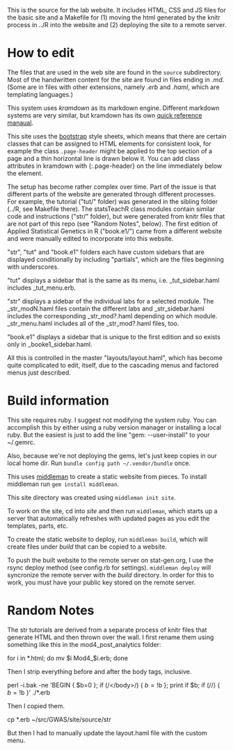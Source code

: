 This is the source for the lab website.  It includes HTML, CSS and JS
files for the basic site and a Makefile for (1) moving the html
generated by the knitr process in ../R into the website and (2)
deploying the site to a remote server.

# How to edit

The files that are used in the web site are found in the `source`
subdirectory.  Most of the handwritten content for the site are found
in files ending in *.md*.  (Some are in files with other extensions,
namely *.erb* and *.haml*, which are templating languages.)

This system uses *kramdown* as its markdown engine.  Different
markdown systems are very similar, but kramdown has its own
[quick reference manaual](http://kramdown.gettalong.org/quickref.html).

This site uses the [bootstrap](http://getbootstrap.com) style sheets,
which means that there are certain classes that can be assigned to
HTML elements for consistent look, for example the class
`.page-header` might be applied to the top section of a page and a
thin horizontal line is drawn below it.  You can add class attributes
in kramdown with {:.page-header} on the line immediately below the
element.

The setup has become rather complex over time. Part of the issue is
that different parts of the website are generated through different
processes. For example, the tutorial ("tut/" folder) was generated in
the sibling folder (../R, see Makefile there). The statsTeachR class
modules contain similar code and instructions ("str/" folder), but
were generated from knitr files that are not part of this repo (see
"Random Notes", below). The first edition of Applied Statistical
Genetics in R ("book.e1/") came from a different website and were
manually edited to incorporate into this website.

"str", "tut" and "book.e1" folders each have custom sidebars that are
displayed conditionally by including "partials", which are the files
beginning with underscores. 

"tut" displays a sidebar that is the same as its menu, i.e.
_tut_sidebar.haml includes _tut_menu.erb.

"str" displays a sidebar of the individual labs for a selected module.
The _str_modN.haml files contain the different labs and
_str_sidebar.haml includes the corresponding _str_mod?.haml depending
on which module. _str_menu.haml includes all of the _str_mod?.haml files, too.

"book.e1" displays a sidebar that is unique to the first edition and
so exists only in _booke1_sidebar.haml.

All this is controlled in the master "layouts/layout.haml", which has
become quite complicated to edit, itself, due to the cascading menus and 
factored menus just described.



# Build information

This site requires ruby.  I suggest not modifying the system ruby.
You can accomplish this by either using a ruby version manager or
installing a local ruby.  But the easiest is just to add the line
"gem: --user-install" to your ~/.gemrc.

Also, because we're not deploying the gems, let's just keep copies in
our local home dir.  Run `bundle config path ~/.vendor/bundle` once.

This uses [middleman](http://middlemanapp.com) to create a static
website from pieces.  To install middleman run `gem install
middleman`.

This site directory was created using `middleman init site`.

To work on the site, cd into *site* and then run `middleman`, which
starts up a server that automatically refreshes with updated pages as
you edit the templates, parts, etc.

To create the static website to deploy, run `middleman build`, which
will create files under *build* that can be copied to a website.

To push the built website to the remote server on stat-gen.org, I use
the rsync deploy method (see config.rb for settings).  `middleman
deploy` will syncronize the remote server with the *build* directory.
In order for this to work, you must have your public key stored on the
remote server.

# Random Notes

The str tutorials are derived from a separate process of knitr files
that generate HTML and then thrown over the wall.  I first rename them
using something like this in the mod4_post_analytics folder:

for i in *.html; do mv $i Mod4_$i.erb; done

Then I strip everything before and after the body tags, inclusive.

perl -i.bak -ne 'BEGIN { $b=0 }; if (/<\/body>/) { $b=!$b }; print if $b; if (/<body>/) { $b=!$b }' ./*.erb

Then I copied them.

cp *.erb ~/src/GWAS/site/source/str

But then I had to manually update the layout.haml file with the custom menu.
